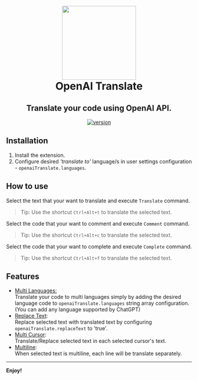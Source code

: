 <h1 align="center">
  <br>
  <img src="https://raw.githubusercontent.com/stark-eth/openai-translate-vscode/master/assets/icons/icon.ico" width = "200" height = "200">
  <br>
  OpenAI Translate
</h1>
<h2 align="center">Translate your code using OpenAI API.</a>
</h2>
<p align="center">
  <a href="https://github.com/stark-eth/openai-translate-vscode/releases"><img src="https://img.shields.io/github/release/stark-eth/openai-translate-vscode.svg" alt="version"></a>
</p>

## Installation
1. Install the extension.
2. Configure desired *'translate to'* language/s in user settings configuration - `openaiTranslate.languages`.

## How to use
Select the text that your want to translate and execute `Translate` command.
> Tip: Use the shortcut `Ctrl+Alt+t` to translate the selected text.

Select the code that your want to comment and execute `Comment` command.
> Tip: Use the shortcut `Ctrl+Alt+c` to translate the selected text.

Select the code that your want to complete and execute `Complete` command.
> Tip: Use the shortcut `Ctrl+Alt+f` to translate the selected text.

## Features
* <u>Multi Languages:</u><br>Translate your code to multi languages simply by adding the desired language code to `openaiTranslate.languages` string array configuration.(You can add any language supported by ChatGPT)
* <u>Replace Text</u>:<br>Replace selected text with translated text by configuring `openaiTranslate.replaceText` to 'true'.
* <u>Multi Cursor</u>:<br>Translate/Replace selected text in each selected cursor's text.
* <u>Multiline</u>:<br>When selected text is multiline, each line will be translate separately.

-----------------------------------------------------------------------------------------------------------

**Enjoy!**
